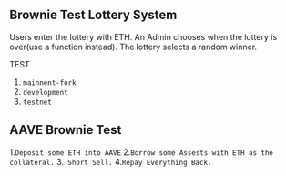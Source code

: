 ## Brownie Test Lottery System
Users enter the lottery with ETH.
An Admin chooses when the lottery is over(use a function instead).
The lottery selects a random winner.

TEST
1. `mainnent-fork`
2. `development`
3. `testnet`

## AAVE Brownie Test

1.`Deposit some ETH into AAVE`
2.`Borrow some Assests with ETH as the collateral.`
3.` Short Sell.`
4.`Repay Everything Back.`
